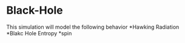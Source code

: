 # Black-Hole
This simulation will model the following behavior
*Hawking Radiation
*Blakc Hole Entropy
*spin
